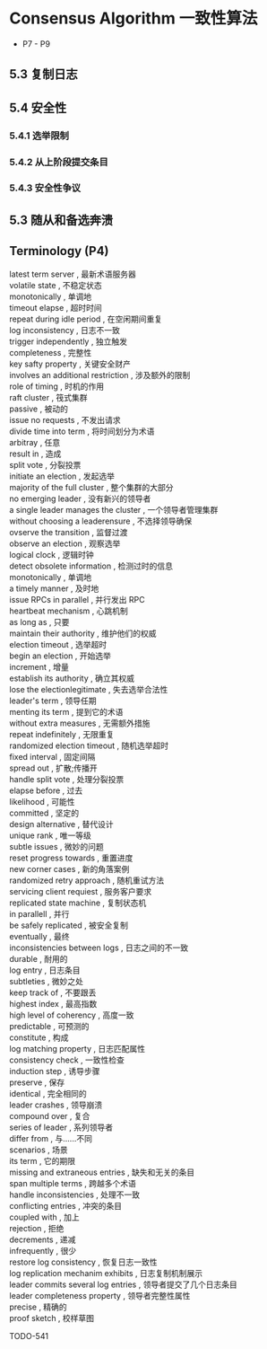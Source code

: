 # Consensus Algorithm 一致性算法    
- P7 - P9  
  
## 5.3 复制日志  
  
## 5.4 安全性  
  
### 5.4.1 选举限制  
  
### 5.4.2 从上阶段提交条目   
  
### 5.4.3 安全性争议  
  
## 5.3 随从和备选奔溃  
  
  
## Terminology (P4)  
latest term server	,	最新术语服务器  
volatile state	,	不稳定状态  
monotonically	,	单调地  
timeout elapse	,	超时时间  
repeat during idle period	,	在空闲期间重复  
log inconsistency	,	日志不一致  
trigger independently	,	独立触发  
completeness	,	完整性  
key safty property	,	关键安全财产  
involves an additional restriction	,	涉及额外的限制  
role of timing	,	时机的作用  
raft cluster	,	筏式集群  
passive	,	被动的  
issue no requests	,	不发出请求  
divide time into term	,	将时间划分为术语  
arbitray	,	任意  
result in	,	造成  
split vote	,	分裂投票  
initiate an election	,	发起选举  
majority of the full cluster	,	整个集群的大部分  
no emerging leader	,	没有新兴的领导者  
a single leader manages the cluster	,	一个领导者管理集群  
without choosing a leaderensure	,	不选择领导确保  
ovserve the transition	,	监督过渡  
observe an election	,	观察选举  
logical clock	,	逻辑时钟  
detect obsolete information	,	检测过时的信息  
monotonically	,	单调地  
a timely manner	,	及时地  
issue RPCs in parallel	,	并行发出 RPC  
heartbeat mechanism	,	心跳机制  
as long as	,	只要  
maintain their authority	,	维护他们的权威  
election timeout	,	选举超时  
begin an election	,	开始选举  
increment	,	增量  
establish its authority	,	确立其权威  
lose the electionlegitimate	,	失去选举合法性  
leader's term	,	领导任期  
menting its term	,	提到它的术语  
without extra measures	,	无需额外措施  
repeat indefinitely	,	无限重复  
randomized election timeout	,	随机选举超时  
fixed interval	,	固定间隔  
spread out	,	扩散;传播开  
handle split vote	,	处理分裂投票  
elapse before	,	过去  
likelihood	,	可能性  
committed	,	坚定的  
design alternative	,	替代设计  
unique rank	,	唯一等级  
subtle issues	,	微妙的问题  
reset progress towards	,	重置进度  
new corner cases	,	新的角落案例  
randomized retry approach	,	随机重试方法  
servicing client requiest	,	服务客户要求  
replicated state machine	,	复制状态机  
in parallell	,	并行  
be safely replicated	,	被安全复制  
eventually	,	最终  
inconsistencies between logs	,	日志之间的不一致  
durable	,	耐用的  
log entry	,	日志条目  
subtleties	,	微妙之处  
keep track of 	,	不要跟丢  
highest index	,	最高指数  
high level of coherency	,	高度一致  
predictable	,	可预测的  
constitute	,	构成  
log matching property	,	日志匹配属性  
consistency check	,	一致性检查  
induction step	,	诱导步骤  
preserve	,	保存  
identical	,	完全相同的  
leader crashes	,	领导崩溃  
compound over	,	复合  
series of leader	,	系列领导者  
differ from	,	与......不同  
scenarios	,	场景  
its term	,	它的期限  
missing and extraneous entries	,	缺失和无关的条目  
span multiple terms	,	跨越多个术语  
handle inconsistencies	,	处理不一致  
conflicting entries	,	冲突的条目  
coupled with	,	加上  
rejection	,	拒绝  
decrements	,	递减  
infrequently	,	很少  
restore log consistency	,	恢复日志一致性  
log replication mechanim exhibits	,	日志复制机制展示  
leader commits several log entries	,	领导者提交了几个日志条目  
leader completeness property	,	领导者完整性属性  
precise	,	精确的  
proof sketch	,	校样草图  
  
TODO-541  
  
  
  
  
  
  
  
  
  
  
  
  
  
  
  
  
  
  
  
  
  
  
  
  
  
  
  
    
  